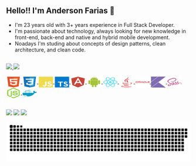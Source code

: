## Hello!! I'm Anderson Farias 👋

* I'm 23 years old with 3+ years experience in Full Stack Developer.
* I'm passionate about technology, always looking for new knowledge in front-end, back-end and native and hybrid mobile development.
* Noadays I'm studing about concepts of design patterns, clean architecture, and clean code.

##

<div>
  <a href="https://github.com/andfarias">
  <img height="180em" src="https://github-readme-stats.vercel.app/api?username=andfarias&show_icons=true&theme=dracula&include_all_commits=true&count_private=true"/>
  <img height="180em" src="https://github-readme-stats.vercel.app/api/top-langs/?username=andfarias&layout=compact&langs_count=7&theme=dracula"/>
</div>
<div style="display: inline_block">
  <br>
  <img align="center" alt="andfarias-HTML" height="30" width="40" src="https://raw.githubusercontent.com/devicons/devicon/master/icons/html5/html5-original.svg">
  <img align="center" alt="andfarias-CSS" height="30" width="40" src="https://raw.githubusercontent.com/devicons/devicon/master/icons/css3/css3-original.svg">
  <img align="center" alt="andfarias-Js" height="30" width="40" src="https://raw.githubusercontent.com/devicons/devicon/master/icons/javascript/javascript-plain.svg">
  <img align="center" alt="andfarias-Ts" height="30" width="40" src="https://raw.githubusercontent.com/devicons/devicon/master/icons/typescript/typescript-plain.svg">
  <img align="center" alt="andfarias-Angularjs" height="30" width="40" src="https://raw.githubusercontent.com/devicons/devicon/master/icons/angularjs/angularjs-plain.svg">
  <img align="center" alt="andfarias-Android" height="30" width="40" src="https://raw.githubusercontent.com/devicons/devicon/master/icons/android/android-plain.svg">
  <img align="center" alt="andfarias-React" height="30" width="40" src="https://raw.githubusercontent.com/devicons/devicon/master/icons/react/react-original.svg">
  <img align="center" alt="andfarias-java" height="30" width="40" src="https://raw.githubusercontent.com/devicons/devicon/master/icons/java/java-plain.svg">
  <img align="center" alt="andfarias-oracle" height="30" width="40" src="https://raw.githubusercontent.com/devicons/devicon/master/icons/oracle/oracle-original.svg">
  <img align="center" alt="andfarias-kotlin" height="30" width="40" src="https://raw.githubusercontent.com/devicons/devicon/master/icons/kotlin/kotlin-plain.svg">
  <img align="center" alt="andfarias-sass" height="30" width="40" src="https://raw.githubusercontent.com/devicons/devicon/master/icons/sass/sass-original.svg">
  <img align="center" alt="andfarias-nodejs" height="30" width="40" src="https://raw.githubusercontent.com/devicons/devicon/master/icons/nodejs/nodejs-plain.svg">
  <img align="center" alt="andfarias-docker" height="30" width="40" src="https://raw.githubusercontent.com/devicons/devicon/master/icons/docker/docker-plain.svg">
</div>
  
##

<div> 
  <a href="https://instagram.com/andersonfariasof" target="_blank"><img src="https://img.shields.io/badge/-Instagram-%23E4405F?style=for-the-badge&logo=instagram&logoColor=white" target="_blank"></a>
  <a href = "mailto:andersonsantofarias@gmail.com"><img src="https://img.shields.io/badge/-Gmail-%23333?style=for-the-badge&logo=gmail&logoColor=white" target="_blank"></a>
  <a href="https://www.linkedin.com/in/anderson-farias-167377182" target="_blank"><img src="https://img.shields.io/badge/-LinkedIn-%230077B5?style=for-the-badge&logo=linkedin&logoColor=white" target="_blank"></a>  
  
  ![Snake animation](https://github.com/andfarias/andfarias/blob/output/github-contribution-grid-snake.svg)
</div>

